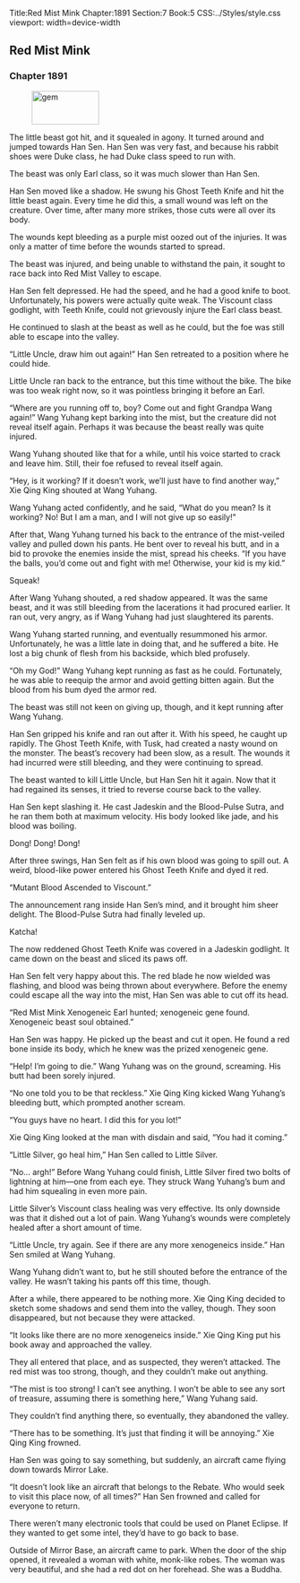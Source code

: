 Title:Red Mist Mink 
Chapter:1891 
Section:7 
Book:5 
CSS:../Styles/style.css 
viewport: width=device-width
  
## Red Mist Mink
### Chapter 1891
  
<figure>
	<img src="../Images/gem.gif" alt="gem" id="gem" width="120" height="60" />
</figure>
  

  
The little beast got hit, and it squealed in agony. It turned around and jumped towards Han Sen. Han Sen was very fast, and because his rabbit shoes were Duke class, he had Duke class speed to run with.

The beast was only Earl class, so it was much slower than Han Sen.

Han Sen moved like a shadow. He swung his Ghost Teeth Knife and hit the little beast again. Every time he did this, a small wound was left on the creature. Over time, after many more strikes, those cuts were all over its body.

The wounds kept bleeding as a purple mist oozed out of the injuries. It was only a matter of time before the wounds started to spread.

The beast was injured, and being unable to withstand the pain, it sought to race back into Red Mist Valley to escape.

Han Sen felt depressed. He had the speed, and he had a good knife to boot. Unfortunately, his powers were actually quite weak. The Viscount class godlight, with Teeth Knife, could not grievously injure the Earl class beast.

He continued to slash at the beast as well as he could, but the foe was still able to escape into the valley.

“Little Uncle, draw him out again!” Han Sen retreated to a position where he could hide.

Little Uncle ran back to the entrance, but this time without the bike. The bike was too weak right now, so it was pointless bringing it before an Earl.

“Where are you running off to, boy? Come out and fight Grandpa Wang again!” Wang Yuhang kept barking into the mist, but the creature did not reveal itself again. Perhaps it was because the beast really was quite injured.

Wang Yuhang shouted like that for a while, until his voice started to crack and leave him. Still, their foe refused to reveal itself again.

“Hey, is it working? If it doesn’t work, we’ll just have to find another way,” Xie Qing King shouted at Wang Yuhang.

Wang Yuhang acted confidently, and he said, “What do you mean? Is it working? No! But I am a man, and I will not give up so easily!”

After that, Wang Yuhang turned his back to the entrance of the mist-veiled valley and pulled down his pants. He bent over to reveal his butt, and in a bid to provoke the enemies inside the mist, spread his cheeks. “If you have the balls, you’d come out and fight with me! Otherwise, your kid is my kid.”

Squeak!

After Wang Yuhang shouted, a red shadow appeared. It was the same beast, and it was still bleeding from the lacerations it had procured earlier. It ran out, very angry, as if Wang Yuhang had just slaughtered its parents.

Wang Yuhang started running, and eventually resummoned his armor. Unfortunately, he was a little late in doing that, and he suffered a bite. He lost a big chunk of flesh from his backside, which bled profusely.

“Oh my God!” Wang Yuhang kept running as fast as he could. Fortunately, he was able to reequip the armor and avoid getting bitten again. But the blood from his bum dyed the armor red.

The beast was still not keen on giving up, though, and it kept running after Wang Yuhang.

Han Sen gripped his knife and ran out after it. With his speed, he caught up rapidly. The Ghost Teeth Knife, with Tusk, had created a nasty wound on the monster. The beast’s recovery had been slow, as a result. The wounds it had incurred were still bleeding, and they were continuing to spread.

The beast wanted to kill Little Uncle, but Han Sen hit it again. Now that it had regained its senses, it tried to reverse course back to the valley.

Han Sen kept slashing it. He cast Jadeskin and the Blood-Pulse Sutra, and he ran them both at maximum velocity. His body looked like jade, and his blood was boiling.

Dong! Dong! Dong!

After three swings, Han Sen felt as if his own blood was going to spill out. A weird, blood-like power entered his Ghost Teeth Knife and dyed it red.

“Mutant Blood Ascended to Viscount.”

The announcement rang inside Han Sen’s mind, and it brought him sheer delight. The Blood-Pulse Sutra had finally leveled up.

Katcha!

The now reddened Ghost Teeth Knife was covered in a Jadeskin godlight. It came down on the beast and sliced its paws off.

Han Sen felt very happy about this. The red blade he now wielded was flashing, and blood was being thrown about everywhere. Before the enemy could escape all the way into the mist, Han Sen was able to cut off its head.

“Red Mist Mink Xenogeneic Earl hunted; xenogeneic gene found. Xenogeneic beast soul obtained.”

Han Sen was happy. He picked up the beast and cut it open. He found a red bone inside its body, which he knew was the prized xenogeneic gene.

“Help! I’m going to die.” Wang Yuhang was on the ground, screaming. His butt had been sorely injured.

“No one told you to be that reckless.” Xie Qing King kicked Wang Yuhang’s bleeding butt, which prompted another scream.

“You guys have no heart. I did this for you lot!”

Xie Qing King looked at the man with disdain and said, “You had it coming.”

“Little Silver, go heal him,” Han Sen called to Little Silver.

“No… argh!” Before Wang Yuhang could finish, Little Silver fired two bolts of lightning at him—one from each eye. They struck Wang Yuhang’s bum and had him squealing in even more pain.

Little Silver’s Viscount class healing was very effective. Its only downside was that it dished out a lot of pain. Wang Yuhang’s wounds were completely healed after a short amount of time.

“Little Uncle, try again. See if there are any more xenogeneics inside.” Han Sen smiled at Wang Yuhang.

Wang Yuhang didn’t want to, but he still shouted before the entrance of the valley. He wasn’t taking his pants off this time, though.

After a while, there appeared to be nothing more. Xie Qing King decided to sketch some shadows and send them into the valley, though. They soon disappeared, but not because they were attacked.

“It looks like there are no more xenogeneics inside.” Xie Qing King put his book away and approached the valley.

They all entered that place, and as suspected, they weren’t attacked. The red mist was too strong, though, and they couldn’t make out anything.

“The mist is too strong! I can’t see anything. I won’t be able to see any sort of treasure, assuming there is something here,” Wang Yuhang said.

They couldn’t find anything there, so eventually, they abandoned the valley.

“There has to be something. It’s just that finding it will be annoying.” Xie Qing King frowned.

Han Sen was going to say something, but suddenly, an aircraft came flying down towards Mirror Lake.

“It doesn’t look like an aircraft that belongs to the Rebate. Who would seek to visit this place now, of all times?” Han Sen frowned and called for everyone to return.

There weren’t many electronic tools that could be used on Planet Eclipse. If they wanted to get some intel, they’d have to go back to base.

Outside of Mirror Base, an aircraft came to park. When the door of the ship opened, it revealed a woman with white, monk-like robes. The woman was very beautiful, and she had a red dot on her forehead. She was a Buddha.